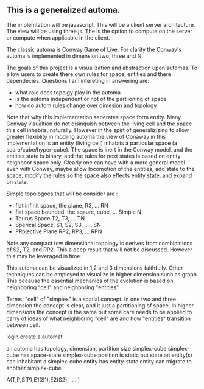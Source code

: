 ## This is a generalized automa.

The implemtation will be javascript. This will be a client server architecture. The view will be using three.js. The is the option to compute on the server or compute when applicable in the client. 

The classic automa is Conway Game of Live. For clarity the Conway's automa is implemented in dimension two, three and N. 

The goals of this project is a visualization and abstraction upon automas. To allow users to create there own rules for space, entities and there dependecies. Questions I am intereting in answering are:

* what role does topolgy play in the automa
* is the automa independent or not of the partiioning of space
* how do autom rules change over dimesion and topology

Note that why this implementation seperates space form entity. Many Conway visualtion do not disinquish between the living cell and the space this cell inhabits, naturally. However in the spirt of generalizizing to allow greater flexiblity in modiing automa the view of Conaway in this implementation is an entity (living cell) inhabits a particular space (a sqare/cube/hyper-cube). The space is inert in the Conway model, and the entities state is binary, and the rules for next states is based on entity neighboor space only. Clearly one can have with a more general model even with Conway, maybe allow locomotion of the entities, add state to the space, modify the rules so the space also effects entity state, and expand on state.  

Simple topologoes that will be consider are :

* flat infinit space, the plane, R3, ... RN
* flat space bounded, the sqaure, cube, ... Simple N
* Tourus Space T2, T3, ... TN
* Sperical Space, S1, S2, S3, ...., SN
* PRojective Plane RP2, RP3, ... RPN

Note any compact tow dimensional topology is derives from combinations of S2, T2, and RP2. This a deep result that will not be discussed. However this may be leveraged in time. 

This automa can be visualized in 1,2 and 3 dimensions faithfully. Other techniques can be employed to visualize in higher dimension such as graph. This because the essential mechanics of the evolution is based on neighboring "cell" and neighboring "entities"

Terms: "cell" of "simplex" is a spatial concept. In one two and three dimension the concept is clear, and it just a partitioning of space. In higher dimensions the concept is the same but some care needs to be applied to carry of ideas of what neighboring "cell" are and how "entities" transition between cell. 


login
create a automat

an automa has topology, dimension, partition size
simplex-cube
simplex-cube has space-state
simplex-cube position is static but state
an entity(s) can inhabitant a simplex-cube
entity has entity-state
entity can migrate to another simplex-cube

A(T,P,S(P),E1(S1),E2(S2), .... )
